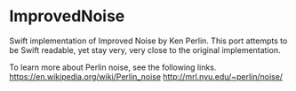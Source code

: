 # ImprovedNoise

Swift implementation of Improved Noise by Ken Perlin.
This port attempts to be Swift readable, yet stay very, very close to the original implementation.

To learn more about Perlin noise, see the following links.
https://en.wikipedia.org/wiki/Perlin_noise
http://mrl.nyu.edu/~perlin/noise/
